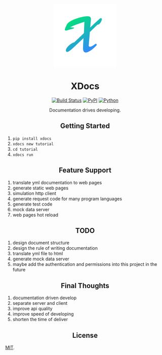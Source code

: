 
<div align="center">
<a href="https://github.com/gaojiuli/XDocs">
    <img width="200" height="200" src="logo.svg">
</a>
<h1>XDocs</h1>
<p><a href="https://travis-ci.org/channelcat/sanic"><img src="https://camo.githubusercontent.com/7e3ab474eab34aa382647654d298bfbe632faac7/68747470733a2f2f7472617669732d63692e6f72672f6368616e6e656c6361742f73616e69632e7376673f6272616e63683d6d6173746572" alt="Build Status" data-canonical-src="https://travis-ci.org/channelcat/sanic.svg?branch=master" style="max-width:100%;"></a>
<a href="https://pypi.python.org/pypi/xdocs/"><img src="https://camo.githubusercontent.com/43c6b710a545b73fdd5582de33a8e96dddc45a80/68747470733a2f2f696d672e736869656c64732e696f2f707970692f762f78646f63732e737667" alt="PyPI" data-canonical-src="https://img.shields.io/pypi/v/xdocs.svg" style="max-width:100%;"></a>
<a href="https://pypi.python.org/pypi/xdocs/"><img src="https://camo.githubusercontent.com/6f5b9d44ce98307a7ee4263216720e67b2820c1b/68747470733a2f2f696d672e736869656c64732e696f2f707970692f707976657273696f6e732f78646f63732e737667" alt="Python" data-canonical-src="https://img.shields.io/pypi/pyversions/xdocs.svg" style="max-width:100%;"></a></p>
<p>Documentation drives developing.</p>
</div>


<h2 align="center">Getting Started</h2>

1. `pip install xdocs`
2. `xdocs new tutorial`
3. `cd tutorial`
4. `xdocs run`


<h2 align="center">Feature Support</h2>

1. translate yml documentation to web pages
2. generate static web pages
3. simulation http client
4. generate request code for many program languages
5. generate test code
6. mock data server
8. web pages hot reload


<h2 align="center">TODO</h2>

1. design document structure
2. design the rule of writing documentation
3. translate yml file to html
4. generate mock data server
5. maybe add the authentication and permissions into this project in the future


<h2 align="center">Final Thoughts</h2>

1. documentation driven develop
1. separate server and client
2. improve api quality
3. improve speed of developing
4. shorten the time of deliver

<h2 align="center">License</h2>

[MIT](LICENSE).
